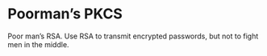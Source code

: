 # Poorman’s PKCS

Poor man’s RSA. Use RSA to transmit encrypted passwords, but not to fight men in the middle.
